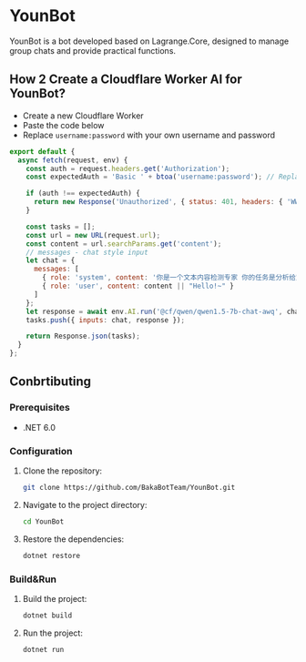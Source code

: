 ﻿# YounBot

YounBot is a bot developed based on Lagrange.Core, designed to manage group chats and provide practical functions.

## How 2 Create a Cloudflare Worker AI for YounBot?
* Create a new Cloudflare Worker
* Paste the code below
* Replace `username:password` with your own username and password
```javascript
export default {
  async fetch(request, env) {
    const auth = request.headers.get('Authorization');
    const expectedAuth = 'Basic ' + btoa('username:password'); // Replace 'username:password' with your credentials

    if (auth !== expectedAuth) {
      return new Response('Unauthorized', { status: 401, headers: { 'WWW-Authenticate': 'Basic realm="User Visible Realm"' } });
    }

    const tasks = [];
    const url = new URL(request.url);
    const content = url.searchParams.get('content');
    // messages - chat style input
    let chat = {
      messages: [
        { role: 'system', content: '你是一个文本内容检测专家 你的任务是分析给定的消息并判断其是否包含以下类型的违规内容\n1 广告\n2 政治敏感内容\n\n你的输出必须严格遵循以下要求\n1 如果消息包含违规内容 请输出 true|违规类型|判断理由\n2 如果消息不包含违规内容 请输出 false|无\n\n注意\n违规类型只能是广告或政治敏感内容 判断理由必须清晰简洁 不得包含消息中的任何原句文本 对于政治敏感内容的判断 不得使用任何可能的政治敏感关键词 仅需描述判断的逻辑依据或模式 你的回复必须使用中文\n如果只是一些游戏平台的网址则不应该被判断为广告\n你的输出必须严格遵循以下要求\n1 如果消息包含违规内容 请输出 true|违规类型|判断理由\n2 如果消息不包含违规内容 请输出 false|无\n\n下面将会给出一段消息记录, 会强调你要检查的是谁的消息, 消息记录格式是 用户名称(用户ID) -> 聊天文本(可能为空)' },
        { role: 'user', content: content || "Hello!~" }
      ]
    };
    let response = await env.AI.run('@cf/qwen/qwen1.5-7b-chat-awq', chat);
    tasks.push({ inputs: chat, response });

    return Response.json(tasks);
  }
};
```

## Conbrtibuting

### Prerequisites

- .NET 6.0

### Configuration

1. Clone the repository:
    ```sh
    git clone https://github.com/BakaBotTeam/YounBot.git
    ```
2. Navigate to the project directory:
    ```sh
    cd YounBot
    ```
3. Restore the dependencies:
    ```sh
    dotnet restore
    ```

### Build&Run

1. Build the project:
    ```sh
    dotnet build
    ```
2. Run the project:
    ```sh
    dotnet run
    ```
